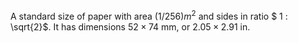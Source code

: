 A standard size of paper with area $(1/256)m^{2}$ and sides in ratio
$ 1 : \sqrt{2}$. It has dimensions $52 \times 74$ mm, or
$2.05 \times 2.91$ in.
